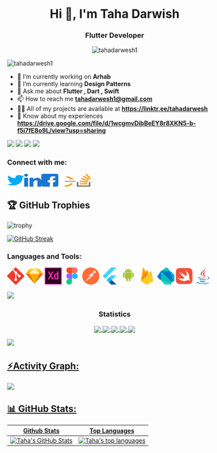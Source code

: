 
<h1 align="center">Hi 👋, I'm Taha Darwish</h1>
<h3 align="center">Flutter Developer</h3>

<p align="center"> <img src="https://user-images.githubusercontent.com/88105077/157883808-762a27a1-c1c5-447c-80a1-fb892f511393.png" alt="tahadarwesh1" /> </p>

<p align="left"> <img src="https://komarev.com/ghpvc/?username=tahadarwesh1&label=Profile%20views&color=0e75b6&style=flat" alt="tahadarwesh1" /> </p>


- 🔭 I’m currently working on **Arhab**
- 🌱 I’m currently learning **Design Patterns**
- 💬 Ask me about **Flutter , Dart , Swift**
- 📫 How to reach me **tahadarwesh1@gmail.com**
- 👨‍💻 All of my projects are available at **https://linktr.ee/tahadarwesh**
- 📄 Know about my experiences **https://drive.google.com/file/d/1wcgmvDibBeEY8r8XKN5-b-f5i7fE8o9L/view?usp=sharing**

<div> <a href="https://twitter.com/taha_darwesh" target="_blank"><img src="https://img.shields.io/badge/Twitter-1DA1F2?style=for-the-badge&logo=twitter&logoColor=white" target="_blank"></a>
<a href="https://www.linkedin.com/in/taha-darwish" target="_blank"><img src="https://img.shields.io/badge/LinkedIn-0077B5?style=for-the-badge&logo=linkedin&logoColor=white" target="_blank"></a>
<a href="https://github.com/tahadarwesh1" target="_blank"><img src="https://img.shields.io/badge/GitHub-100000?style=for-the-badge&logo=github&logoColor=white" target="_blank"></a>
<a href = "mailto:tahadarwesh1@gmail.com"><img src="https://img.shields.io/badge/-Gmail-%23333?style=for-the-badge&logo=gmail&logoColor=white" target="_blank"></a>
</div><h3 align="left">Connect with me:</h3>
<p align="left">
<a href="https://twitter.com/taha_darwesh" target="blank"><img align="center" src="https://raw.githubusercontent.com/teamedwardforever/Readme-Generator/71f25dd8b98329b168142a6b782a107b75eab178/svg/Social/twitter.svg" alt="taha_darwesh" height="30" width="40" /></a><a href="https://linkedin.com/in/taha-darwish" target="blank"><img align="center" src="https://raw.githubusercontent.com/teamedwardforever/Readme-Generator/71f25dd8b98329b168142a6b782a107b75eab178/svg/Social/linked-in-alt.svg" alt="taha-darwish" height="30" width="40" /></a><a href="https://fb.com/tahadarwesh01" target="blank"><img align="center" src="https://raw.githubusercontent.com/teamedwardforever/Readme-Generator/71f25dd8b98329b168142a6b782a107b75eab178/svg/Social/facebook.svg" alt="tahadarwesh01" height="30" width="40" /></a><a href="https://www.leetcode.com/tahadarwesh" target="blank"><img align="center" src="https://raw.githubusercontent.com/teamedwardforever/Readme-Generator/71f25dd8b98329b168142a6b782a107b75eab178/svg/Social/leet-code.svg" alt="tahadarwesh" height="30" width="40" /></a><a href="https://stackoverflow.com/users/19636297" target="blank"><img align="center" src="https://raw.githubusercontent.com/teamedwardforever/Readme-Generator/71f25dd8b98329b168142a6b782a107b75eab178/svg/Social/stack-overflow.svg" alt="19636297" height="30" width="40" /></a></p>


## 🏆 GitHub Trophies

![trophy](https://github-profile-trophy.vercel.app/?username=tahadarwesh1&theme=onedark)

[![GitHub Streak](https://streak-stats.demolab.com?user=tahadarwesh1&theme=dark)](https://git.io/streak-stats)

<h3 align="left">Languages and Tools:</h3>
<p align="left">
<img src="https://raw.githubusercontent.com/teamedwardforever/Readme-Generator/71f25dd8b98329b168142a6b782a107b75eab178/svg/Skills/Other/git-scm-icon.svg" alt="Git" width="40" height="40"/>
<img src="https://raw.githubusercontent.com/teamedwardforever/Readme-Generator/71f25dd8b98329b168142a6b782a107b75eab178/svg/Skills/Software/sketchapp-icon.svg" alt="Sketchapp" width="40" height="40"/>
<img src="https://raw.githubusercontent.com/teamedwardforever/Readme-Generator/71f25dd8b98329b168142a6b782a107b75eab178/svg/Skills/Software/adobe-xd.svg" alt="Adobe-Xd" width="40" height="40"/>
<img src="https://raw.githubusercontent.com/teamedwardforever/Readme-Generator/71f25dd8b98329b168142a6b782a107b75eab178/svg/Skills/Software/figma-icon.svg" alt="Figma" width="40" height="40"/>
<img src="https://raw.githubusercontent.com/teamedwardforever/Readme-Generator/71f25dd8b98329b168142a6b782a107b75eab178/svg/Skills/Software/getpostman-icon.svg" alt="Postman" width="40" height="40"/>
<img src="https://raw.githubusercontent.com/teamedwardforever/Readme-Generator/71f25dd8b98329b168142a6b782a107b75eab178/svg/Skills/Mobile/flutterio-icon.svg" alt="Flutter" width="40" height="40"/>
<img src="https://raw.githubusercontent.com/teamedwardforever/Readme-Generator/71f25dd8b98329b168142a6b782a107b75eab178/svg/Skills/Mobile/android-original-wordmark.svg" alt="Android" width="40" height="40"/>
<img src="https://raw.githubusercontent.com/teamedwardforever/Readme-Generator/71f25dd8b98329b168142a6b782a107b75eab178/svg/Skills/BackendService/firebase-icon.svg" alt="Firebase" width="40" height="40"/>
<img src="https://raw.githubusercontent.com/teamedwardforever/Readme-Generator/71f25dd8b98329b168142a6b782a107b75eab178/svg/Skills/Mobile/dartlang-icon.svg" alt="Dart" width="40" height="40"/>
<img src="https://raw.githubusercontent.com/teamedwardforever/Readme-Generator/71f25dd8b98329b168142a6b782a107b75eab178/svg/Skills/Languages/swift-original.svg" alt="Swift" width="40" height="40"/>
<img src="https://raw.githubusercontent.com/teamedwardforever/Readme-Generator/71f25dd8b98329b168142a6b782a107b75eab178/svg/Skills/Languages/java-original.svg" alt="Java" width="40" height="40"/>
</p>


<img src="https://user-images.githubusercontent.com/73097560/115834477-dbab4500-a447-11eb-908a-139a6edaec5c.gif"><h3 align="center">Statistics</h3>
<div align="center">
<a href="https://github.com/tahadarwesh1">
<img align="center" src="https://github-readme-stats.vercel.app/api/top-langs/?username=tahadarwesh1&layout=compact&theme=radical&&hide_border=true&title_color=FF004B&bg_color=141321" height="180em" />
<img align="center" src="http://github-profile-summary-cards.vercel.app/api/cards/most-commit-language?username=tahadarwesh1&theme=2077" height="180em" />
<img align="center" src="http://github-profile-summary-cards.vercel.app/api/cards/repos-per-language?username=tahadarwesh1&theme=2077" height="180em" />
<img align="center" src="http://github-profile-summary-cards.vercel.app/api/cards/productive-time?username=tahadarwesh1&theme=2077" height="180em" />
<img align="center" src="http://github-profile-summary-cards.vercel.app/api/cards/profile-details?username=tahadarwesh1&theme=2077" height="180em" />
</div>

  
<img src="https://user-images.githubusercontent.com/73097560/115834477-dbab4500-a447-11eb-908a-139a6edaec5c.gif"><h2 align="left">⚡Activity Graph:</h2>
<img align="center" src="https://github-readme-activity-graph.vercel.app/graph?username=tahadarwesh1&theme=github-compact"/>


## 📊 GitHub Stats:
| Github Stats | Top Languages |
| --- | --- |
| ![Taha's GitHub Stats](https://denvercoder1-github-readme-stats.vercel.app/api/?username=tahadarwesh1&show_icons=true&include_all_commits=true&count_private=true&theme=react&hide_border=true&bg_color=1F222E&title_color=F85D7F&icon_color=F8D866) | ![Taha's top languages](https://github-readme-stats.vercel.app/api/top-langs/?username=tahadarwesh1&layout=compact&theme=radical&title_color=F85D7F&bg_color=1F222E) |
